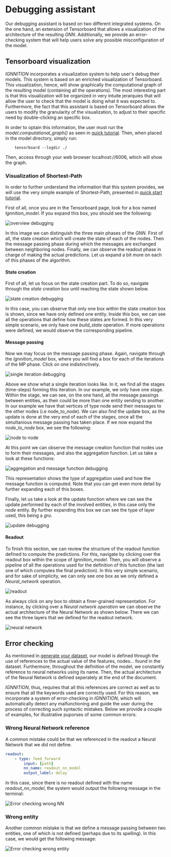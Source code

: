 # Debugging assistant
Our debugging assistant is based on two different integrated systems. On the one hand, an extension of Tensorboard that allows a visualization of the architecture of the resulting *GNN*. Additionally, we provide an error-checking system that will help users solve any possible misconfiguration of the model.

## Tensorboard visualization
*IGNNITION* incorporates a visualization system to help user's debug their models. This system is based on an enriched visualization of Tensorboard. This visualization, hence, will show graphically the computational graph of the resulting model (containing all the operations). The most interesting part is that this visualization will be organized in very intuite jerarquies that will allow the user to check that the model is doing what it was expected to. Furthermore, the fact that this assistant is based on Tensorboard allows the users to modify the granularity of the visualization, to adjust to their specific need by double-clicking an specific box.

In order to optain this information, the user must run the *model.computational_graph()* as seen in [quick tutorial](quick_tutorial.md). Then, when placed in the model directory, simply run:
```
    tensorboard --logdir ./
```
Then, access through your web browser localhost://6006, which will show the graph.

### Visualization of Shortest-Path
In order to further understand the information that this system provides, we will use the very simple example of Shortest-Path, presented in [quick start tutorial](../quick_tutorial/#step-5-debugging).

First of all, once you are in the Tensorboard page, look for a box named *Ignnition_model*. If you expand this box, you should see the following:

![overview debugging](Images/overview_debugging.png)

In this image we can distinguish the three main phases of the *GNN*. First of all, the state creation which will create the state of each of the nodes. Then the message passing phase during which the messages are exchanged between neighboring nodes. Finally, we can observe the readout phase in charge of making the actual predictions. Let us expand a bit more on each of this phases of the algorithm.

#### State creation
First of all, let us focus on the state creation part. To do so, navigate through the  *state creation* box until reaching the state shown below.

![state creation debugging](Images/state_creation.png)

In this case, you can observe that only one box within the state creation box is shown, since we have only defined one entity. Inside this box, we can see all the operations that define how these states are formed. In this very simple scenario, we only have one *build_state* operation. If more operations were defined, we would observe the corresponding pipeline.

#### Message passing
Now we may focus on the message passing phase. Again, navigate through the *Ignnition_model* box, where you will find a box for each of the iterations of the MP phase. Click on one indistinctively.

![single iteration debugging](Images/single_iteration.png)

Above we show what a single iteration looks like. In it, we find all the stages (time-steps) forming this iteration. In our example, we only have one stage. Within the stage, we can see, on the one hand, all the message passings between entities, as their could be more than one entity sending to another. In our example we have that vertices of type node send their messages to the other nodes (i.e node_to_node). We can also find the update box, as the update is done at the very end of each of the stages, once all the simultanious message passing has taken place. If we now expand the *node_to_node* box, we see the following:

![node to node](Images/node_to_node.png)

At this point we can observe the message creation function that nodes use to form their messages, and also the aggregation function. Let us take a look at these functions:

![aggregation and message function debugging](Images/aggregation_message.png)

This representation shows the type of aggregation used and how the message function is computed. Note that you can get even more detail by further expanding each of this boxes.

Finally, let us take a look at the update function where we can see the update performed by each of the involved entities, in this case only the *node* entity. By further expanding this box we can see the type of layer used, this being a *gru*.

![update debugging](Images/debugging_update.png)

#### Readout
To finish this section, we can review the structure of the readout function defined to compute the predictions. For this, navigate by clicking over the readout box within the scope of *Ignnition_model*. Then, you will observe a pipeline of all the operations used for the definition of this function (the last one of which computes the final prediction). In this very simple scenario, and for sake of simplicity, we can only see one box as we only defined a *Neural_network* operation.

![readout](Images/readout.png)

As always click on any box to obtain a finer-grained representation. For instance, by clicking over a *Neural network operation* we can observe the actual architecture of the Neural Network as shown below. There we can see the three layers that we defined for the readout network.

![neural network](Images/neural_network_architecture.png)


## Error checking
As mentioned in [generate your dataset](generate_your_dataset.md), our model is defined through the use of references to the actual value of the features, nodes... found in the dataset. Furthermore, throughout the definition of the model, we constantly reference to neural networks using its name. Then, the actual architecture of the Neural Network is defined seperately at the end of the document. 

*IGNNITION*, thus, requires that all this references are correct as well as to ensure that all the keywords used are correctly used. For this reason, we incorporate a system of error-checking in *IGNNITION*, which will automatically detect any malfunctioning and guide the user during the process of correcting such syntactic mistakes. Below we provide a couple of examples, for illustrative puporses of some common errors:

### Wrong Neural Network reference
A common mistake could be that we referenced in the readout a Neural Network that we did not define.

```yaml
readout:
    - type: feed_forward
        input: [path]
        nn_name: readout_nn_model
        output_label: delay
```

In this case, since there is no readout defined with the name *readout_nn_model*, the system would output the following message in the terminal:

![Error checking wrong NN](Images/error_checking_nn.png)

### Wrong entity
Another common mistake is that we define a message passing between two entities, one of which is not defined (perhaps due to its spelling). In this case, we would get the following message:

![Error checking wrong entity](Images/error_checking_entities.png)

